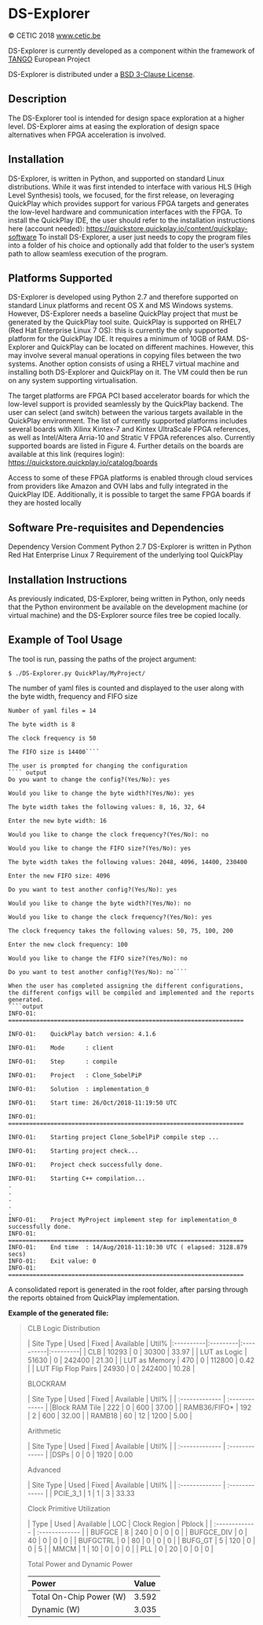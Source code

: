 # DS-Explorer

&copy; CETIC 2018 www.cetic.be

DS-Explorer is currently developed as a component within the framework of [TANGO](http://tango-project.eu) European Project

DS-Explorer is distributed under a [BSD 3-Clause License](https://github.com/TANGO-Project/ds-explorer/blob/master/LICENSE).

## Description

The DS-Explorer tool is intended for design space exploration at a higher level. DS-Explorer aims at easing the exploration of design space alternatives when FPGA acceleration is involved.

## Installation

DS-Explorer, is written in Python, and supported on standard Linux distributions.
While it was first intended to interface with various HLS (High Level Synthesis) tools, we focused, for the first release, on leveraging
QuickPlay  which provides support for various FPGA targets and generates the low-level hardware and communication interfaces with the
FPGA.
To install the QuickPlay IDE, the user should refer to the installation instructions here (account needed):
https://quickstore.quickplay.io/content/quickplay-software
To install DS-Explorer, a user just needs to copy the program files into a folder of his choice and optionally add that folder to the user’s system path to allow seamless execution of the program.

## Platforms Supported

DS-Explorer is developed using Python 2.7 and therefore supported on standard Linux platforms and recent OS X and MS Windows systems.
However, DS-Explorer needs a baseline QuickPlay project that must be generated by the QuickPlay tool suite.
QuickPlay is supported on RHEL7 (Red Hat Enterprise Linux 7 OS): this is currently the only supported platform for the QuickPlay IDE. It requires a minimum of 10GB of RAM.
DS-Explorer and QuickPlay can be located on different machines. However, this may involve several manual operations in copying files between the two systems.
Another option consists of using a RHEL7 virtual machine and installing both DS-Explorer and QuickPlay on it. The VM could then be run on any system supporting virtualisation.

The target platforms are FPGA PCI based accelerator boards for which the low-level support is provided seamlessly by the QuickPlay backend. The user can select (and switch) between the various targets available in the QuickPlay environment. The list of currently supported platforms includes several boards with Xilinx Kintex-7 and Kintex UltraScale FPGA references, as well as Intel/Altera Arria-10 and Stratic V FPGA references also. Currently supported boards are listed in Figure 4. Further details on the boards are available at this link (requires login):
 https://quickstore.quickplay.io/catalog/boards

Access to some of these FPGA platforms is enabled through cloud services from providers like Amazon and OVH labs and fully integrated in the QuickPlay IDE. Additionally, it is possible to target the same FPGA boards if they are hosted locally

## Software Pre-requisites and Dependencies
Dependency	Version	Comment
Python 	2.7	DS-Explorer is written in Python
Red Hat Enterprise Linux 	7	Requirement of the underlying tool QuickPlay

## Installation Instructions
As previously indicated, DS-Explorer, being written in Python, only needs that the Python environment be available on the development machine (or virtual machine) and the DS-Explorer source files tree be copied locally.

## Example of Tool Usage
The tool is run, passing the paths of the project argument:

``$ ./DS-Explorer.py QuickPlay/MyProject/``

The number of yaml files is counted and displayed to the user along with the byte width, frequency and FIFO size

```output
Number of yaml files = 14

The byte width is 8

The clock frequency is 50

The FIFO size is 14400````

The user is prompted for changing the configuration
```` output
Do you want to change the config?(Yes/No): yes

Would you like to change the byte width?(Yes/No): yes

The byte width takes the following values: 8, 16, 32, 64

Enter the new byte width: 16

Would you like to change the clock frequency?(Yes/No): no

Would you like to change the FIFO size?(Yes/No): yes

The byte width takes the following values: 2048, 4096, 14400, 230400

Enter the new FIFO size: 4096

Do you want to test another config?(Yes/No): yes

Would you like to change the byte width?(Yes/No): no

Would you like to change the clock frequency?(Yes/No): yes

The clock frequency takes the following values: 50, 75, 100, 200

Enter the new clock frequency: 100

Would you like to change the FIFO size?(Yes/No): no

Do you want to test another config?(Yes/No): no````

When the user has completed assigning the different configurations, the different configs will be compiled and implemented and the reports generated.
````output
INFO-01:    ===================================================================

INFO-01:    QuickPlay batch version: 4.1.6

INFO-01:    Mode      : client

INFO-01:    Step      : compile

INFO-01:    Project   : Clone_SobelPiP

INFO-01:    Solution  : implementation_0

INFO-01:    Start time: 26/Oct/2018-11:19:50 UTC

INFO-01:    ===================================================================

INFO-01:    Starting project Clone_SobelPiP compile step ...

INFO-01:    Starting project check...  

INFO-01:    Project check successfully done.

INFO-01:    Starting C++ compilation...
.
.
.
.
.
INFO-01:    Project MyProject implement step for implementation_0 successfully done.
INFO-01:    ===================================================================
INFO-01:    End time  : 14/Aug/2018-11:10:30 UTC ( elapsed: 3128.879 secs)
INFO-01:    Exit value: 0
INFO-01:    ===================================================================

````
A consolidated report is generated in the root folder, after parsing through the reports obtained from QuickPlay implementation.

**Example of the generated file:**
> CLB Logic Distribution
>
> | Site Type | Used     | Fixed | Available | Util%
> |:----------|:---------|:----------|:---------|
> | CLB                                       | 10293 |     0 |     30300 | 33.97 |
> | LUT as Logic                              | 51630 |     0 |    242400 | 21.30 |
> | LUT as Memory                             |   470 |     0 |    112800 |  0.42 |
> | LUT Flip Flop Pairs                       | 24930 |     0 |    242400 | 10.28 |
>
> BLOCKRAM
>
> |     Site Type     | Used | Fixed | Available | Util%  |
> | :------------- | :------------- |
> |Block RAM Tile    |  222 |     0 |       600 | 37.00 |
> |   RAMB36/FIFO*    |  192 |     2 |       600 | 32.00 |
> |   RAMB18          |   60 |    12 |      1200 |  5.00 |
>
> Arithmetic
>
> | Site Type | Used | Fixed | Available | Util% |
> | :------------- | :------------- |
> |DSPs      |    0 |     0 |      1920 |  0.00
>
> Advanced
>
> | Site Type    | Used | Fixed | Available | Util% |
> | :------------- | :------------- |
> | PCIE_3_1        |    1 |     1 |         3 | 33.33
>
> Clock Primitive Utilization
>
> |  Type       | Used | Available | LOC | Clock Region | Pblock |
> | :------------- | :------------- |
> | BUFGCE     |    8 |       240 |   0 |            0 |      0 |
> | BUFGCE_DIV |    0 |        40 |   0 |            0 |      0 |
> | BUFGCTRL   |    0 |        80 |   0 |            0 |      0 |
> | BUFG_GT    |    5 |       120 |   0 |            0 |      5 |
> | MMCM       |    1 |        10 |   0 |            0 |      0 |
> | PLL        |    0 |        20 |   0 |            0 |      0 |
>
> Total Power and Dynamic Power
>
> | Power   | Value     |
> | :------------- | :------------- |
> |  Total On-Chip Power (W)  | 3.592  |
> | Dynamic (W)              | 3.035    |
